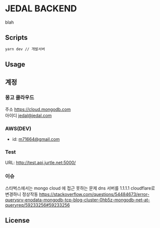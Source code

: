 # JEDAL BACKEND

blah
## Scripts 


```bash
yarn dev // 개발서버
```

## Usage

## 계정
### 몽고 클라우드  
주소 https://cloud.mongodb.com  
아이디 jedal@jedal.com  

### AWS(DEV)
- id: m71664@gmail.com

### Test
URL: http://test.api.jurtle.net:5000/

### 이슈
스타벅스에서는 mongo cloud 에 접근 못하는 문제
dns 서버를 1.1.1.1 cloudflare로 변경하니 정상작동
https://stackoverflow.com/questions/54484673/error-querysrv-enodata-mongodb-tcp-blog-cluster-0hb5z-mongodb-net-at-queryreq/59233256#59233256



## License
